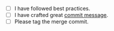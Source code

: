 
* [ ] I have followed best practices.
* [ ] I have crafted great [commit message](https://cbea.ms/git-commit/#seven-rules).
* [ ] Please tag the merge commit.
